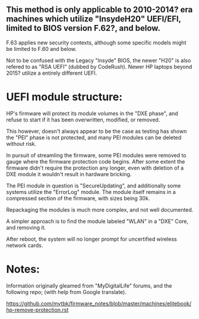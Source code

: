 ## This method is only applicable to 2010-2014? era machines which utilize "InsydeH20" UEFI/EFI, limited to BIOS version F.62?, and below. 

F.63 applies new security contexts, although some specific models might be limited to F.60 and below.

Not to be confused with the Legacy "Insyde" BIOS, the newer "H20" is also refered to as "RSA UEFI" (dubbed by CodeRush).
Newer HP laptops beyond 2015? utilize a entirely different UEFI.

# UEFI module structure:

HP's firmware will protect its module volumes in the "DXE phase", and refuse to start if it has been overwritten, modified, or removed. 

This however, doesn't always appear to be the case as testing has shown the "PEI" phase is not protected, and many PEI modules can be deleted without risk. 

In pursuit of streamling the firmware, some PEI modules were removed to gauge where the firmware protection code begins. 
After some extent the firmware didn't require the protection any longer, even with deletion of a DXE module it wouldn't result in hardware bricking.

The PEI module in question is "SecureUpdating", and additionally some systems utilize the "ErrorLog" module.
The module itself remains in a compressed section of the firmware, with sizes being 30k.

Repackaging the modules is much more complex, and not well documented.

A simpler approach is to find the module labeled "WLAN" in a "DXE" Core, and removing it.

After reboot, the system will no longer prompt for uncertified wireless network cards.


# Notes:
Information originally gleamed from "MyDigitalLife" forums, 
and the following repo; (with help from Google translate).

https://github.com/mytbk/firmware_notes/blob/master/machines/elitebook/hp-remove-protection.rst
